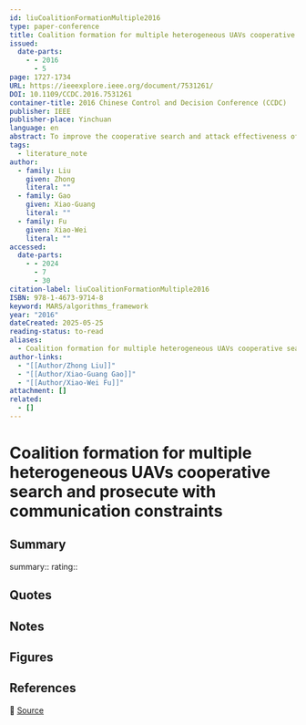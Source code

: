 ```yaml
---
id: liuCoalitionFormationMultiple2016
type: paper-conference
title: Coalition formation for multiple heterogeneous UAVs cooperative search and prosecute with communication constraints
issued:
  date-parts:
    - - 2016
      - 5
page: 1727-1734
URL: https://ieeexplore.ieee.org/document/7531261/
DOI: 10.1109/CCDC.2016.7531261
container-title: 2016 Chinese Control and Decision Conference (CCDC)
publisher: IEEE
publisher-place: Yinchuan
language: en
abstract: To improve the cooperative search and attack effectiveness of multiple heterogeneous unmanned aerial vehicles (UAVs) in unknown environment, a novel coalition formation method with communication constraints is presented in this paper. First, the coalition formation model is established on the basis of minimizing the target attack delay and minimizing the coalition size with the constraint of required resources and simultaneous strike. Second, considering communication constrains such as limited communication ranges and communication delays, a mechanism was developed in order to find the potential coalition members within a maximum number of hops over a dynamic UAV network. Third, to reduce the huge computational complexity in coalition formation optimization solution we propose a Multistage Sub-Optimal Coalition Formation Algorithm (MSOCFA) with low computational complexity. Furthermore, in order to enable multiple cooperative UAVs accomplish the search and prosecute missions autonomously, a distributed autonomous control strategy is proposed which is based on the Finite-State Machine (FSM). Comparison simulations are carried out to demonstrate that how the potential coalition members finding technique impact on the coalition achieved by MSOCFA. The effects of number of maximum allowed hops for a message and hop delay are studied by employing Monte-Carlo method. The experimental reveals that, in the cases of large communication delay, forming a coalition from the immediate neighbors is sufficient for a good performance in term of the mission completion time. Under smaller delays, including neighbors up to a few hops will increase performance, and any additional increase in hop count will degrade performance.
tags:
  - literature_note
author:
  - family: Liu
    given: Zhong
    literal: ""
  - family: Gao
    given: Xiao-Guang
    literal: ""
  - family: Fu
    given: Xiao-Wei
    literal: ""
accessed:
  date-parts:
    - - 2024
      - 7
      - 30
citation-label: liuCoalitionFormationMultiple2016
ISBN: 978-1-4673-9714-8
keyword: MARS/algorithms_framework
year: "2016"
dateCreated: 2025-05-25
reading-status: to-read
aliases:
  - Coalition formation for multiple heterogeneous UAVs cooperative search and prosecute with communication constraints
author-links:
  - "[[Author/Zhong Liu]]"
  - "[[Author/Xiao-Guang Gao]]"
  - "[[Author/Xiao-Wei Fu]]"
attachment: []
related:
  - []
---
```


# Coalition formation for multiple heterogeneous UAVs cooperative search and prosecute with communication constraints

## Summary
summary::
rating::

## Quotes

## Notes

## Figures

## References

🔗 [Source](https://ieeexplore.ieee.org/document/7531261/)

